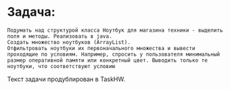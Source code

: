# Задача: 
    Подумать над структурой класса Ноутбук для магазина техники - выделить поля и методы. Реализовать в java.
    Создать множество ноутбуков (ArrayList).
    Отфильтровать ноутбуки их первоначального множества и вывести проходящие по условиям. Например, спросить у пользователя минимальный размер оперативной памяти или конкретный цвет. Выводить только те ноутбуки, что соответствуют условию

Текст задачи продублирован в TaskHW.
